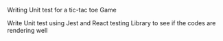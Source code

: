 Writing Unit test for a tic-tac toe Game

Write Unit test using Jest and React testing Library to see if the codes are rendering well
